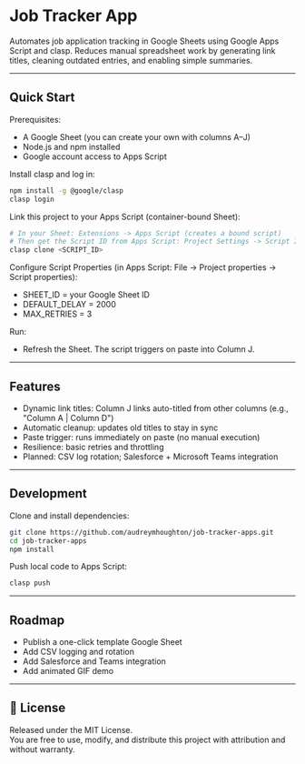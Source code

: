 
# Job Tracker App

Automates job application tracking in Google Sheets using Google Apps Script and clasp.
Reduces manual spreadsheet work by generating link titles, cleaning outdated entries, and enabling simple summaries.

---

## Quick Start

Prerequisites:
- A Google Sheet (you can create your own with columns A–J)
- Node.js and npm installed
- Google account access to Apps Script

Install clasp and log in:
```bash
npm install -g @google/clasp
clasp login
````

Link this project to your Apps Script (container-bound Sheet):

```bash
# In your Sheet: Extensions -> Apps Script (creates a bound script)
# Then get the Script ID from Apps Script: Project Settings -> Script ID
clasp clone <SCRIPT_ID>
```

Configure Script Properties (in Apps Script: File -> Project properties -> Script properties):

* SHEET\_ID = your Google Sheet ID
* DEFAULT\_DELAY = 2000
* MAX\_RETRIES = 3

Run:

* Refresh the Sheet. The script triggers on paste into Column J.

---

## Features

* Dynamic link titles: Column J links auto-titled from other columns (e.g., "Column A | Column D")
* Automatic cleanup: updates old titles to stay in sync
* Paste trigger: runs immediately on paste (no manual execution)
* Resilience: basic retries and throttling
* Planned: CSV log rotation; Salesforce + Microsoft Teams integration

---

## Development

Clone and install dependencies:

```bash
git clone https://github.com/audreymhoughton/job-tracker-apps.git
cd job-tracker-apps
npm install
```

Push local code to Apps Script:

```bash
clasp push
```

---

## Roadmap

* Publish a one-click template Google Sheet
* Add CSV logging and rotation
* Add Salesforce and Teams integration
* Add animated GIF demo

---

## 📜 License
Released under the MIT License.  
You are free to use, modify, and distribute this project with attribution and without warranty.

